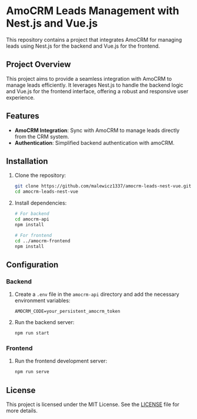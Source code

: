 # AmoCRM Leads Management with Nest.js and Vue.js

This repository contains a project that integrates AmoCRM for managing leads using Nest.js for the backend and Vue.js for the frontend.

## Project Overview

This project aims to provide a seamless integration with AmoCRM to manage leads efficiently. It leverages Nest.js to handle the backend logic and Vue.js for the frontend interface, offering a robust and responsive user experience.

## Features

- **AmoCRM Integration**: Sync with AmoCRM to manage leads directly from the CRM system.
- **Authentication**: Simplified backend authentication with amoCRM.

## Installation

1. Clone the repository:
    ```bash
    git clone https://github.com/malewicz1337/amocrm-leads-nest-vue.git
    cd amocrm-leads-nest-vue
    ```

2. Install dependencies:
    ```bash
    # For backend
    cd amocrm-api
    npm install

    # For frontend
    cd ../amocrm-frontend
    npm install
    ```

## Configuration

### Backend

1. Create a `.env` file in the `amocrm-api` directory and add the necessary environment variables:
    ```env
    AMOCRM_CODE=your_persistent_amocrm_token
    ```

2. Run the backend server:
    ```bash
    npm run start
    ```

### Frontend

1. Run the frontend development server:
    ```bash
    npm run serve
    ```

## License

This project is licensed under the MIT License. See the [LICENSE](LICENSE) file for more details.
